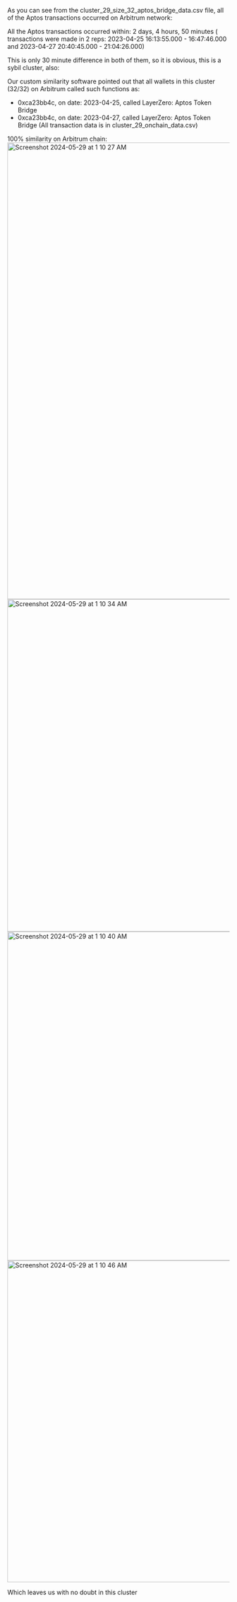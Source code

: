 As you can see from the cluster_29_size_32_aptos_bridge_data.csv file, all of the Aptos transactions occurred on Arbitrum network:

All the Aptos transactions occurred within: 2 days, 4 hours, 50 minutes ( transactions were made in 2 reps: 2023-04-25 16:13:55.000 - 16:47:46.000 and 2023-04-27 20:40:45.000 - 21:04:26.000) 

This is only 30 minute difference in both of them, so it is obvious, this is a sybil cluster, also:


Our custom similarity software pointed out that all wallets in this cluster (32/32) on Arbitrum called such functions as:

- 0xca23bb4c, on date: 2023-04-25, called LayerZero: Aptos Token Bridge
- 0xca23bb4c, on date: 2023-04-27, called LayerZero: Aptos Token Bridge
(All transaction data is in cluster_29_onchain_data.csv)

100% similarity on Arbitrum chain:
<img width="1033" alt="Screenshot 2024-05-29 at 1 10 27 AM" src="https://github.com/trippleter/same-aptos-receiver/assets/169191457/76d325f1-8f26-4a63-b346-661897e70c0d">
<img width="752" alt="Screenshot 2024-05-29 at 1 10 34 AM" src="https://github.com/trippleter/same-aptos-receiver/assets/169191457/2ab98476-17c5-4f11-9520-691ea627d784">
<img width="744" alt="Screenshot 2024-05-29 at 1 10 40 AM" src="https://github.com/trippleter/same-aptos-receiver/assets/169191457/e4cd635a-a36d-44ab-b823-d47d7cdb65d9">
<img width="728" alt="Screenshot 2024-05-29 at 1 10 46 AM" src="https://github.com/trippleter/same-aptos-receiver/assets/169191457/a2d85e9e-acc3-4767-81c0-c60abb389e2f">

Which leaves us with no doubt in this cluster
